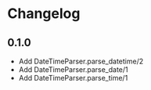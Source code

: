 # Changelog

## 0.1.0

- Add DateTimeParser.parse_datetime/2
- Add DateTimeParser.parse_date/1
- Add DateTimeParser.parse_time/1
